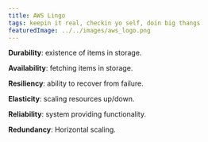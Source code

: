 ```yaml
---
title: AWS Lingo
tags: keepin it real, checkin yo self, doin big thangs
featuredImage: ../../images/aws_logo.png
---
```


**Durability**: existence of items in storage.

**Availability**: fetching items in storage.

**Resiliency**: ability to recover from failure.

**Elasticity**: scaling resources up/down.

**Reliability**: system providing functionality.

**Redundancy**: Horizontal scaling.
